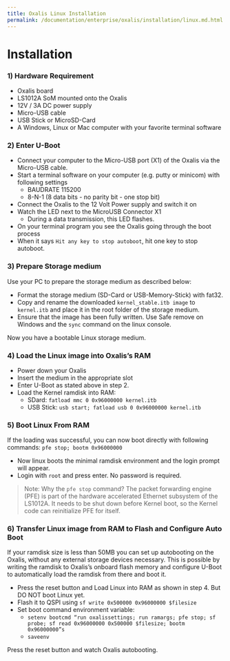 ```yaml
---
title: Oxalis Linux Installation
permalink: /documentation/enterprise/oxalis/installation/linux.md.html
---
```

# Installation

### 1) Hardware Requirement
- Oxalis board
- LS1012A SoM mounted onto the Oxalis
- 12V / 3A DC power supply
- Micro-USB cable
- USB Stick or MicroSD-Card
- A Windows, Linux or Mac computer with your favorite terminal software

### 2) Enter U-Boot
- Connect your computer to the Micro-USB port (X1) of the Oxalis via the Micro-USB cable.
- Start a terminal software on your computer (e.g. putty or minicom) with following settings
  - BAUDRATE 115200
  - 8-N-1 (8 data bits - no parity bit - one stop bit)
- Connect the Oxalis to the 12 Volt Power supply and switch it on
- Watch the LED next to the MicroUSB Connector X1
  - During a data transmission, this LED flashes.
- On your terminal program you see the Oxalis going through the boot process
- When it says ```Hit any key to stop autoboot```, hit one key to stop autoboot.

### 3) Prepare Storage medium
Use your PC to prepare the storage medium as described below:
- Format the storage medium (SD-Card or USB-Memory-Stick) with fat32.
- Copy and rename the downloaded ```kernel_stable.itb image``` to ```kernel.itb``` and place it in the root folder of the storage medium.
- Ensure that the image has been fully written. Use Safe remove on Windows and the ```sync``` command on the linux console.

Now you have a bootable Linux storage medium.

### 4) Load the Linux image into Oxalis’s RAM
- Power down your Oxalis
- Insert the medium in the appropriate slot
- Enter U-Boot as stated above in step 2.
- Load the Kernel ramdisk into RAM:
  - SDard: ```fatload mmc 0 0x96000000 kernel.itb```
  - USB Stick: ```usb start; fatload usb 0 0x96000000 kernel.itb```

### 5) Boot Linux From RAM
If the loading was successful, you can now boot directly with following commands: ```pfe stop; bootm 0x96000000```

- Now linux boots the minimal ramdisk environment and the login prompt will appear.
- Login with ```root``` and press enter. No password is required.
> Note: Why the ```pfe stop``` command? The packet forwarding engine (PFE) is part of the hardware
accelerated Ethernet subsystem of the LS1012A. It needs to be shut down before Kernel boot,
so the Kernel code can reinitialize PFE for itself.

### 6) Transfer Linux image from RAM to Flash and Configure Auto Boot

If your ramdisk size is less than 50MB you can set up autobooting on the Oxalis, without any external
storage devices necessary. This is possible by writing the ramdisk to Oxalis’s onboard flash
memory and configure U-Boot to automatically load the ramdisk from there and boot it.

- Press the reset button and Load Linux into RAM as shown in step 4. But DO NOT boot Linux yet.
- Flash it to QSPI using ```sf write 0x500000 0x96000000 $filesize```
- Set boot command environment variable:
  - ```setenv bootcmd “run oxalissettings; run ramargs; pfe stop; sf probe; sf read 0x96000000 0x500000 $filesize; bootm 0x96000000”s```
  - ```saveenv```

Press the reset button and watch Oxalis autobooting.
